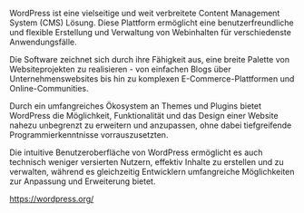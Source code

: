 WordPress ist eine vielseitige und weit verbreitete Content Management System (CMS) Lösung. Diese Plattform ermöglicht eine benutzerfreundliche und flexible Erstellung und Verwaltung von Webinhalten für verschiedenste Anwendungsfälle.

Die Software zeichnet sich durch ihre Fähigkeit aus, eine breite Palette von Websiteprojekten zu realisieren - von einfachen Blogs über Unternehmenswebsites bis hin zu komplexen E-Commerce-Plattformen und Online-Communities.

Durch ein umfangreiches Ökosystem an Themes und Plugins bietet WordPress die Möglichkeit, Funktionalität und das Design einer Website nahezu unbegrenzt zu erweitern und anzupassen, ohne dabei tiefgreifende Programmierkenntnisse vorrauszusetzten.

Die intuitive Benutzeroberfläche von WordPress ermöglicht es auch technisch weniger versierten Nutzern, effektiv Inhalte zu erstellen und zu verwalten, während es gleichzeitig Entwicklern umfangreiche Möglichkeiten zur Anpassung und Erweiterung bietet.

https://wordpress.org/